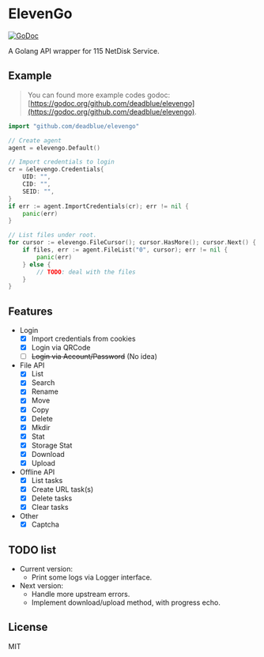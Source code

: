 # ElevenGo

[![GoDoc](https://godoc.org/github.com/deadblue/elevengo?status.svg)](https://godoc.org/github.com/deadblue/elevengo)

A Golang API wrapper for 115 NetDisk Service.

## Example

> You can found more example codes godoc: [https://godoc.org/github.com/deadblue/elevengo](https://godoc.org/github.com/deadblue/elevengo).

```go
import "github.com/deadblue/elevengo"

// Create agent
agent = elevengo.Default()

// Import credentials to login
cr = &elevengo.Credentials{
    UID: "",
    CID: "",
    SEID: "",
}
if err := agent.ImportCredentials(cr); err != nil {
    panic(err)
}

// List files under root.
for cursor := elevengo.FileCursor(); cursor.HasMore(); cursor.Next() {
    if files, err := agent.FileList("0", cursor); err != nil {
        panic(err)
    } else {
        // TODO: deal with the files
    }
}
```

## Features

* Login
  * [x] Import credentials from cookies
  * [x] Login via QRCode
  * [ ] ~~Login via Account/Password~~ (No idea)
* File API
  * [x] List
  * [x] Search
  * [x] Rename
  * [x] Move
  * [x] Copy
  * [x] Delete
  * [x] Mkdir
  * [x] Stat
  * [x] Storage Stat
  * [x] Download
  * [x] Upload
* Offline API
  * [x] List tasks
  * [x] Create URL task(s)
  * [x] Delete tasks
  * [x] Clear tasks
* Other
  * [x] Captcha

## TODO list

* Current version:
  * Print some logs via Logger interface.
* Next version:
  * Handle more upstream errors.
  * Implement download/upload method, with progress echo.

## License

MIT
